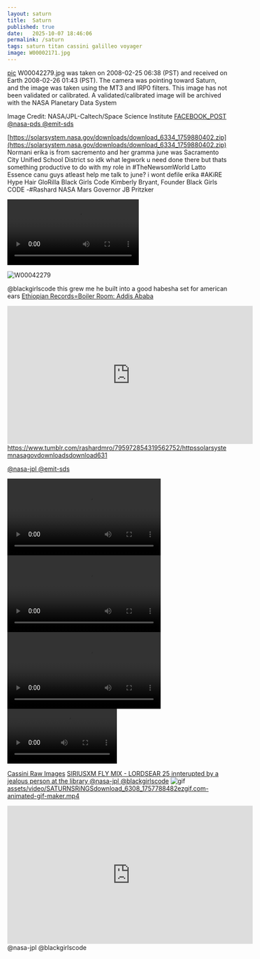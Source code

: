 ```yaml
---
layout: saturn
title:  Saturn
published: true
date:   2025-10-07 18:46:06 
permalink: /saturn 
tags: saturn titan cassini galilleo voyager
image: W00002171.jpg
---
```


[pic](https://solarsystem.nasa.gov/raw_images/171779/?layout=hds)
W00042279.jpg was taken on 2008-02-25 06:38 (PST) and received on Earth 2008-02-26 01:43 (PST). The camera was pointing toward Saturn, and the image was taken using the MT3 and IRP0 filters. This image has not been validated or calibrated. A validated/calibrated image will be archived with the NASA Planetary Data System

Image Credit: NASA/JPL-Caltech/Space Science Institute
[FACEBOOK_POST @nasa-pds @emit-sds](https://www.facebook.com/CAgovernor/posts/pfbid0ZKoKSfZrfzm6ybERHUfGCc81zi28ZAd3pV6XHBrS5LSYCt7j2EVmBXqLkoYRdFm9l)

[https://solarsystem.nasa.gov/downloads/download_6334_1759880402.zip](https://solarsystem.nasa.gov/downloads/download_6334_1759880402.zip) Normani erika is from sacremento and her gramma june was Sacramento City Unified School District so idk what legwork u need done there but thats something productive to do with my role in #TheNewsomWorld Latto Essence canu guys atleast help me talk to june? i wont defile erika #AKiRE Hype Hair GloRilla Black Girls Code Kimberly Bryant, Founder Black Girls CODE -#Rashard NASA Mars Governor JB Pritzker

<video controls width="300">
  <source src="https://ia801007.us.archive.org/22/items/CAssiniDatastoredownload_6308_175/ezgif.com-gif-to-mp4-converter.mp4" type="video/mp4" />
  <source src="https://ia801007.us.archive.org/22/items/CAssiniDatastoredownload_6308_175/ezgif.com-gif-to-mp4-converter.mp4" type="video/mp4" />


</video>

![W00042279](https://solarsystem.nasa.gov/images/casJPGFullS38/W00042279.jpg)

@blackgirlscode this grew me he built into a good habesha set for american ears [Ethiopian Records=Boiler Room: Addis Ababa](https://youtu.be/CGna2sP3fYc?si=WHZRX_N60YMqVf_H)

<iframe width="560" height="315" src="https://www.youtube.com/embed/CGna2sP3fYc?si=pd52z7BTynqHsVyu" title="YouTube video player" frameborder="0" allow="accelerometer; autoplay; clipboard-write; encrypted-media; gyroscope; picture-in-picture; web-share" referrerpolicy="strict-origin-when-cross-origin" allowfullscreen></iframe>

<div class="tumblr-post" data-href="https://embed.tumblr.com/embed/post/t:1bKzOeq3wXRxsAoXbQ9IKQ/795972854319562752/v2" data-did="9721aa3237b3e28b93938a67b6d173859291e37c"  ><a href="https://www.tumblr.com/rashardmro/795972854319562752/httpssolarsystemnasagovdownloadsdownload631">https://www.tumblr.com/rashardmro/795972854319562752/httpssolarsystemnasagovdownloadsdownload631</a></div><script async src="https://assets.tumblr.com/post.js?_v=38df9a6ca7436e6ca1b851b0543b9f51"></script>

[@nasa-jpl @emit-sds](https://stewartandhunter.com/)


<div clas="tupperware">




  <video controls width="350">
  <source src="https://raw.githubusercontent.com/ThakaRashard/rashardmro/refs/heads/master/assets/video/ringtransmission.mp4" type="video/mp4" />
  <source src="https://raw.githubusercontent.com/ThakaRashard/rashardmro/refs/heads/master/assets/video/ringtransmission.mp4" type="video/mp4" />


</video>


<video controls width="350">
  <source src="https://raw.githubusercontent.com/ThakaRashard/rashardmro/refs/heads/master/assets/video/cassini_ring_examination_2009.mp4" type="video/mp4" />
  <source src="https://raw.githubusercontent.com/ThakaRashard/rashardmro/refs/heads/master/assets/video/cassini_ring_examination_2009.mp4" type="video/mp4" />


</video>

<video controls width="350">
  <source src="https://raw.githubusercontent.com/ThakaRashard/rashardmro/refs/heads/master/assets/video/SATURNSRiNGSdownload_6308_1757788482ezgif.com-animated-gif-maker.mp4" type="video/mp4" />
  <source src="https://raw.githubusercontent.com/ThakaRashard/rashardmro/refs/heads/master/assets/video/SATURNSRiNGSdownload_6308_1757788482ezgif.com-animated-gif-maker.mp4" type="video/mp4" />


</video>

  <video controls width="250">
  <source src="https://raw.githubusercontent.com/ThakaRashard/rashardmro/refs/heads/master/assets/video/saturn_light_changes-ezgif.com-gif-to-mp4-converter.mp4" type="video/mp4" />
  <source src="https://raw.githubusercontent.com/ThakaRashard/rashardmro/refs/heads/master/assets/video/saturn_light_changes-ezgif.com-gif-to-mp4-converter.mp4" type="video/mp4" />


</video>

</div>


[Cassini Raw Images](https://solarsystem.nasa.gov/cassini-raw-images/)
[SIRIUSXM FLY MIX - LORDSEAR 25 innterupted by a jealous person at the library @nasa-jpl @blackgirlscode](https://soundcloud.com/djlordsear/siriusxm-fly-mix-lordsear-25) ![gif](https://ia801006.us.archive.org/10/items/vid-20250910-135146/SATURNSRiNGSdownload_6308_1757788482ezgif.com-animated-gif-maker.gif)
[assets/video/SATURNSRiNGSdownload_6308_1757788482ezgif.com-animated-gif-maker.mp4](https://ia801006.us.archive.org/10/items/vid-20250910-135146/SATURNSRiNGSdownload_6308_1757788482ezgif.com-animated-gif-maker.gif)
<iframe width="560" height="315" src="https://www.youtube.com/embed/aYtQqvutB_k?si=Erhg7oAp4gBGJUHP" title="YouTube video player" frameborder="0" allow="accelerometer; autoplay; clipboard-write; encrypted-media; gyroscope; picture-in-picture; web-share" referrerpolicy="strict-origin-when-cross-origin" allowfullscreen></iframe> @nasa-jpl @blackgirlscode 
